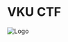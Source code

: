 
# VKU CTF




![Logo](https://dev-to-uploads.s3.amazonaws.com/uploads/articles/th5xamgrr6se0x5ro4g6.png)
